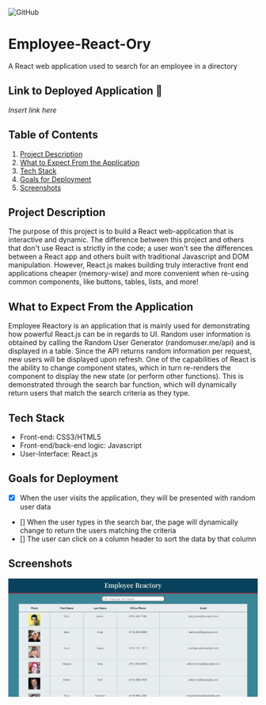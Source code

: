 ![GitHub](https://img.shields.io/github/license/Joeseff6/Employee-React-Ory)
# Employee-React-Ory

A React web application used to search for an employee in a directory
## Link to Deployed Application 🔗

_Insert link here_

## Table of Contents

1. [Project Description](#project-description)
2. [What to Expect From the Application](#What-to-Expect-From-the-Application)
3. [Tech Stack](#Tech-Stack)
4. [Goals for Deployment](#Goals-for-Deployment)
5. [Screenshots](#Screenshots)

## Project Description 

The purpose of this project is to build a React web-application that is interactive and dynamic. The difference between this project and others that don't use React is strictly in the code; a user won't see the differences between a React app and others built with traditional Javascript and DOM manipulation. However, React.js makes building truly interactive front end applications cheaper (memory-wise) and more convenient when re-using common components, like buttons, tables, lists, and more!

## What to Expect From the Application

Employee Reactory is an application that is mainly used for demonstrating how powerful React.js can be in regards to UI. Random user information is obtained by calling the Random User Generator (randomuser.me/api) and is displayed in a table. Since the API returns random information per request, new users will be displayed upon refresh. One of the capabilities of React is the ability to change component states, which in turn re-renders the component to display the new state (or perform other functions). This is demonstrated through the search bar function, which will dynamically return users that match the search criteria as they type.

## Tech Stack

* Front-end: CSS3/HTML5
* Front-end/back-end logic: Javascript
* User-Interface: React.js
## Goals for Deployment

- [x] When the user visits the application, they will be presented with random user data
- [] When the user types in the search bar, the page will dynamically change to return the users matching the criteria
- [] The user can click on a column header to sort the data by that column

## Screenshots
![Homepage of the Employee Reactory app](./assets/Images/Capture1.JPG)
![]()
![]()
